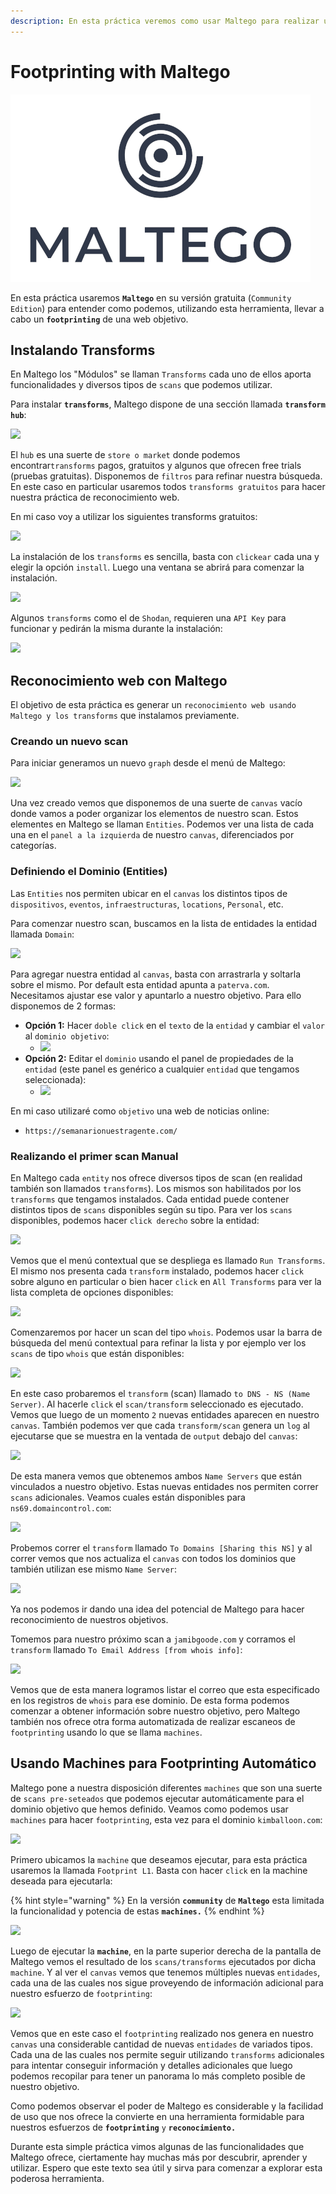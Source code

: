 ```yaml
---
description: En esta práctica veremos como usar Maltego para realizar un footprinting.
---
```


# Footprinting with Maltego

![](../.gitbook/assets/image%20%2884%29.png)

En esta práctica usaremos **`Maltego`** en su versión gratuita \(`Community Edition`\) para entender como podemos, utilizando esta herramienta, llevar a cabo un **`footprinting`** de una web objetivo.

## Instalando Transforms

En Maltego los "Módulos" se llaman `Transforms` cada uno de ellos aporta funcionalidades y diversos tipos de `scans` que podemos utilizar.

Para instalar **`transforms`**, Maltego dispone de una sección llamada **`transform hub`**:

![](https://i.imgur.com/2jLKfOH.png)

El `hub` es una suerte de `store o market` donde podemos encontrar`transforms` pagos, gratuitos y algunos que ofrecen free trials \(pruebas gratuitas\). Disponemos de `filtros` para refinar nuestra búsqueda. En este caso en particular usaremos todos `transforms gratuitos` para hacer nuestra práctica de reconocimiento web.

En mi caso voy a utilizar los siguientes transforms gratuitos:

![](https://i.imgur.com/2WCbem9.png)

La instalación de los `transforms` es sencilla, basta con `clickear` cada una y elegir la opción `install`. Luego una ventana se abrirá para comenzar la instalación.

![](https://i.imgur.com/Zl42thC.png)

Algunos `transforms` como el de `Shodan`, requieren una `API Key` para funcionar y pedirán la misma durante la instalación:

![](https://i.imgur.com/tz71trn.png)

## Reconocimiento web con Maltego

El objetivo de esta práctica es generar un `reconocimiento web usando Maltego y los transforms` que instalamos previamente.

### Creando un nuevo scan

Para iniciar generamos un nuevo `graph` desde el menú de Maltego:

![](https://i.imgur.com/LQyXoPm.png)

Una vez creado vemos que disponemos de una suerte de `canvas` vacío donde vamos a poder organizar los elementos de nuestro scan. Estos elementes en Maltego se llaman `Entities`. Podemos ver una lista de cada una en el `panel a la izquierda` de nuestro `canvas`, diferenciados por categorías.

### Definiendo el Dominio \(Entities\)

Las `Entities` nos permiten ubicar en el `canvas` los distintos tipos de `dispositivos`, `eventos`, `infraestructuras`, `locations`, `Personal`, etc.

Para comenzar nuestro scan, buscamos en la lista de entidades la entidad llamada `Domain`:

![](https://i.imgur.com/ewAAXik.png)

Para agregar nuestra entidad al `canvas`, basta con arrastrarla y soltarla sobre el mismo. Por default esta entidad apunta a `paterva.com`. Necesitamos ajustar ese valor y apuntarlo a nuestro objetivo. Para ello disponemos de 2 formas:

* **Opción 1:** Hacer `doble click` en el `texto` de la `entidad` y cambiar el `valor` al `dominio objetivo`:
  * ![](https://i.imgur.com/d6OIkRN.png)
* **Opción 2:** Editar el `dominio` usando el panel de propiedades de la `entidad` \(este panel es genérico a cualquier `entidad` que tengamos seleccionada\):
  * ![](https://i.imgur.com/K4Nx6PL.png)

En mi caso utilizaré como `objetivo` una web de noticias online:

* `https://semanarionuestragente.com/`

### Realizando el primer scan Manual

En Maltego cada `entity` nos ofrece diversos tipos de scan \(en realidad también son llamados `transforms`\). Los mismos son habilitados por los `transforms` que tengamos instalados. Cada entidad puede contener distintos tipos de `scans` disponibles según su tipo. Para ver los `scans` disponibles, podemos hacer `click derecho` sobre la entidad:

![](https://i.imgur.com/mUCw5A4.png)

Vemos que el menú contextual que se despliega es llamado `Run Transforms`. El mismo nos presenta cada `transform` instalado, podemos hacer `click` sobre alguno en particular o bien hacer `click` en `All Transforms` para ver la lista completa de opciones disponibles:

![](https://i.imgur.com/s0EL8nJ.png)

Comenzaremos por hacer un scan del tipo `whois`. Podemos usar la barra de búsqueda del menú contextual para refinar la lista y por ejemplo ver los `scans` de tipo `whois` que están disponibles:

![](https://i.imgur.com/vSU6ymG.png)

En este caso probaremos el `transform` \(scan\) llamado `to DNS - NS (Name Server)`. Al hacerle `click` el `scan/transform` seleccionado es ejecutado. Vemos que luego de un momento `2` nuevas entidades aparecen en nuestro `canvas`. También podemos ver que cada `transform/scan` genera un `log` al ejecutarse que se muestra en la ventada de `output` debajo del `canvas`:

![](https://i.imgur.com/GMryuvF.png)

De esta manera vemos que obtenemos ambos `Name Servers` que están vinculados a nuestro objetivo. Estas nuevas entidades nos permiten correr `scans` adicionales. Veamos cuales están disponibles para `ns69.domaincontrol.com`:

![](https://i.imgur.com/6f5w3wZ.png)

Probemos correr el `transform` llamado `To Domains [Sharing this NS]` y al correr vemos que nos actualiza el `canvas` con todos los dominios que también utilizan ese mismo `Name Server`:

![](https://i.imgur.com/1cMuUgZ.png)

Ya nos podemos ir dando una idea del potencial de Maltego para hacer reconocimiento de nuestros objetivos.

Tomemos para nuestro próximo scan a `jamibgoode.com` y corramos el `transform` llamado `To Email Address [from whois info]`:

![](https://i.imgur.com/4tMGV8j.png)

Vemos que de esta manera logramos listar el correo que esta especificado en los registros de `whois` para ese dominio. De esta forma podemos comenzar a obtener información sobre nuestro objetivo, pero Maltego también nos ofrece otra forma automatizada de realizar escaneos de `footprinting` usando lo que se llama `machines`.

## Usando Machines para Footprinting Automático

Maltego pone a nuestra disposición diferentes `machines` que son una suerte de `scans pre-seteados` que podemos ejecutar automáticamente para el dominio objetivo que hemos definido. Veamos como podemos usar `machines` para hacer `footprinting`, esta vez para el dominio `kimballoon.com`:

![](https://i.imgur.com/QauHK22.png)

Primero ubicamos la `machine` que deseamos ejecutar, para esta práctica usaremos la llamada `Footprint L1`. Basta con hacer `click` en la machine deseada para ejecutarla:

{% hint style="warning" %}
En la versión **`community`** de **`Maltego`** esta limitada la funcionalidad y potencia de estas **`machines.`**
{% endhint %}

![](https://i.imgur.com/xb1uLqi.png)

Luego de ejecutar la **`machine`**, en la parte superior derecha de la pantalla de Maltego vemos el resultado de los `scans/transforms` ejecutados por dicha `machine`. Y al ver el `canvas` vemos que tenemos múltiples nuevas `entidades`, cada una de las cuales nos sigue proveyendo de información adicional para nuestro esfuerzo de `footprinting`:

![](https://i.imgur.com/etwMmj1.png)

Vemos que en este caso el `footprinting` realizado nos genera en nuestro `canvas` una considerable cantidad de nuevas `entidades` de variados tipos. Cada una de las cuales nos permite seguir utilizando `transforms` adicionales para intentar conseguir información y detalles adicionales que luego podemos recopilar para tener un panorama lo más completo posible de nuestro objetivo.

Como podemos observar el poder de Maltego es considerable y la facilidad de uso que nos ofrece la convierte en una herramienta formidable para nuestros esfuerzos de **`footprinting`** `y` **`reconocimiento.`**

Durante esta simple práctica vimos algunas de las funcionalidades que Maltego ofrece, ciertamente hay muchas más por descubrir, aprender y utilizar. Espero que este texto sea útil y sirva para comenzar a explorar esta poderosa herramienta.

